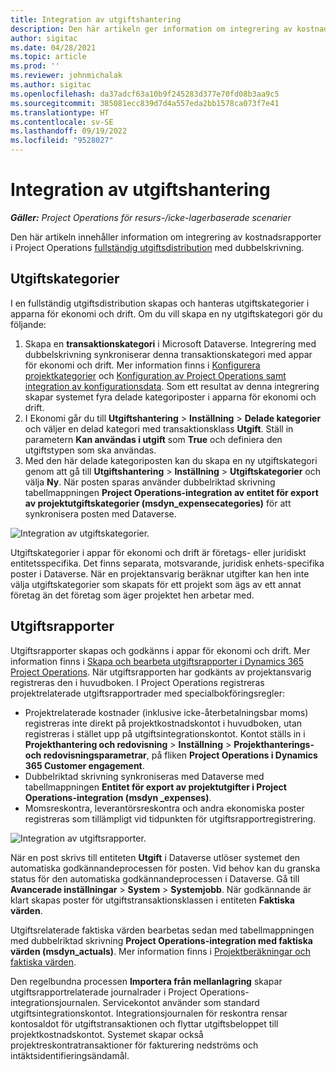 ```yaml
---
title: Integration av utgiftshantering
description: Den här artikeln ger information om integrering av kostnadsrapporter i Project Operations med dubbelskrivning.
author: sigitac
ms.date: 04/28/2021
ms.topic: article
ms.prod: ''
ms.reviewer: johnmichalak
ms.author: sigitac
ms.openlocfilehash: da37adcf63a10b9f245283d377e70fd08b3aa9c5
ms.sourcegitcommit: 385081ecc839d7d4a557eda2bb1578ca073f7e41
ms.translationtype: HT
ms.contentlocale: sv-SE
ms.lasthandoff: 09/19/2022
ms.locfileid: "9528027"
---
```

# <a name="expense-management-integration"></a>Integration av utgiftshantering

_**Gäller:** Project Operations för resurs-/icke-lagerbaserade scenarier_

Den här artikeln innehåller information om integrering av kostnadsrapporter i Project Operations [fullständig utgiftsdistribution](../expense/expense-overview.md) med dubbelskrivning.

## <a name="expense-categories"></a>Utgiftskategorier

I en fullständig utgiftsdistribution skapas och hanteras utgiftskategorier i apparna för ekonomi och drift. Om du vill skapa en ny utgiftskategori gör du följande:

1. Skapa en **transaktionskategori** i Microsoft Dataverse. Integrering med dubbelskrivning synkroniserar denna transaktionskategori med appar för ekonomi och drift. Mer information finns i [Konfigurera projektkategorier](/dynamics365/project-operations/project-accounting/configure-project-categories) och [Konfiguration av Project Operations samt integration av konfigurationsdata](resource-dual-write-setup-integration.md). Som ett resultat av denna integrering skapar systemet fyra delade kategoriposter i apparna för ekonomi och drift.
2. I Ekonomi går du till **Utgiftshantering** > **Inställning** > **Delade kategorier** och väljer en delad kategori med transaktionsklass **Utgift**. Ställ in parametern **Kan användas i utgift** som **True** och definiera den utgiftstypen som ska användas.
3. Med den här delade kategoriposten kan du skapa en ny utgiftskategori genom att gå till **Utgiftshantering** > **Inställning** > **Utgiftskategorier** och välja **Ny**. När posten sparas använder dubbelriktad skrivning tabellmappningen **Project Operations-integration av entitet för export av projektutgiftskategorier (msdyn\_expensecategories)** för att synkronisera posten med Dataverse.

  ![Integration av utgiftskategorier.](./media/DW6ExpenseCategories.png)

Utgiftskategorier i appar för ekonomi och drift är företags- eller juridiskt entitetsspecifika. Det finns separata, motsvarande, juridisk enhets-specifika poster i Dataverse. När en projektansvarig beräknar utgifter kan hen inte välja utgiftskategorier som skapats för ett projekt som ägs av ett annat företag än det företag som äger projektet hen arbetar med. 

## <a name="expense-reports"></a>Utgiftsrapporter

Utgiftsrapporter skapas och godkänns i appar för ekonomi och drift. Mer information finns i [Skapa och bearbeta utgiftsrapporter i Dynamics 365 Project Operations](/training/modules/create-process-expense-reports/). När utgiftsrapporten har godkänts av projektansvarig registreras den i huvudboken. I Project Operations registreras projektrelaterade utgiftsrapportrader med specialbokföringsregler:

  - Projektrelaterade kostnader (inklusive icke-återbetalningsbar moms) registreras inte direkt på projektkostnadskontot i huvudboken, utan registreras i stället upp på utgiftsintegrationskontot. Kontot ställs in i **Projekthantering och redovisning** > **Inställning** > **Projekthanterings- och redovisningsparametrar**, på fliken **Project Operations i Dynamics 365 Customer engagement**.
  - Dubbelriktad skrivning synkroniseras med Dataverse med tabellmappningen **Entitet för export av projektutgifter i Project Operations-integration (msdyn \_expenses)**.
  - Momsreskontra, leverantörsreskontra och andra ekonomiska poster registreras som tillämpligt vid tidpunkten för utgiftsrapportregistrering.

  ![Integration av utgiftsrapporter.](./media/DW6ExpenseReports.png)

När en post skrivs till entiteten **Utgift** i Dataverse utlöser systemet den automatiska godkännandeprocessen för posten. Vid behov kan du granska status för den automatiska godkännandeprocessen i Dataverse. Gå till **Avancerade inställningar** > **System** > **Systemjobb**. När godkännande är klart skapas poster för utgiftstransaktionsklassen i entiteten **Faktiska värden**.

Utgiftsrelaterade faktiska värden bearbetas sedan med tabellmappningen med dubbelriktad skrivning **Project Operations-integration med faktiska värden (msdyn\_actuals)**. Mer information finns i [Projektberäkningar och faktiska värden](resource-dual-write-estimates-actuals.md).

Den regelbundna processen **Importera från mellanlagring** skapar utgiftsrapportrelaterade journalrader i Project Operations-integrationsjournalen. Servicekontot använder som standard utgiftsintegrationskontot. Integrationsjournalen för reskontra rensar kontosaldot för utgiftstransaktionen och flyttar utgiftsbeloppet till projektkostnadskontot. Systemet skapar också projektreskontratransaktioner för fakturering nedströms och intäktsidentifieringsändamål.
